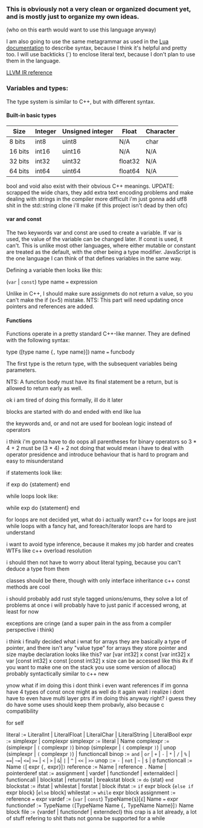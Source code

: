 
### This is obviously not a very clean or organized document yet, and is mostly just to organize my own ideas.
(who on this earth would want to use this language anyway)


I am also going to use the same metagrammar as used in the [Lua documentation](https://www.lua.org/manual/5.4/manual.html#9) to describe syntax, because I think it's helpful and pretty too. I will use backticks (´) to enclose literal text, because I don't plan to use them in the language.

[LLVM IR reference](https://releases.llvm.org/16.0.0/docs/LangRef.html)

### Variables and types:

The type system is similar to C++, but with different syntax.


#### Built-in basic types

| Size    | Integer | Unsigned integer | Float   | Character |
| ------- | ------- | -------          | ------- | -------   |
| 8 bits  | int8    | uint8            | N/A     | char      |
| 16 bits | int16   | uint16           | N/A     | N/A       |
| 32 bits | int32   | uint32           | float32 | N/A       |
| 64 bits | int64   | uint64           | float64 | N/A       |

bool and void also exist with their obvious C++ meanings.
UPDATE: scrapped the wide chars, they add extra text encoding problems and make dealing with strings in the compiler more difficult
i'm just gonna add utf8 shit in the std::string clone i'll make (if this project isn't dead by then ofc)


#### var and const

The two keywords var and const are used to create a variable. If var is used, the value of the variable can be changed later. If const is used, it can't. This is unlike most other languages, where either mutable or constant are treated as the default, with the other being a type modifier. JavaScript is the one language I can think of that defines variables in the same way.

Defining a variable then looks like this:

(`var` | `const`) type name `=` expression

Unlike in C++, I should make sure assignmets do not return a value, so you can't make the if (x=5) mistake. 
NTS: This part will need updating once pointers and references are added.

#### Functions

Functions operate in a pretty standard C++-like manner. They are defined with the following syntax:

type ([type name {`,` type name}]) name `=` funcbody

The first type is the return type, with the subsequent variables being parameters. 

NTS: A function body must have its final statement be a return, but is allowed to return early as well.



ok i am tired of doing this formally, ill do it later

blocks are started with do and ended with end like lua

the keywords and, or and not are used for boolean logic instead of operators

i think i'm gonna have to do oops all parentheses for binary operators so 3 * 4 + 2 must be (3 * 4) + 2
not doing that would mean i have to deal with operator presidence and introduce behaviour that is hard to program and easy to misunderstand 


if statements look like:

if exp do
{statement}
end

while loops look like:

while exp do
{statement}
end


for loops are not decided yet, what do i actually want? c++ for loops are just while loops with a fancy hat, and foreach/iterator loops are hard to understand



i want to avoid type inference, because it makes my job harder and creates WTFs like c++ overload resolution

i should then not have to worry about literal typing, because you can't deduce a type from them

classes should be there, though with only interface inheritance
c++ const methods are cool

i should probably add rust style tagged unions/enums, they solve a lot of problems at once
i will probably have to just panic if accessed wrong, at least for now


exceptions are cringe (and a super pain in the ass from a compiler perspective i think)



i think i finally decided what i wnat for arrays
they are basically a type of pointer, and there isn't any "value type" for arrays
they store pointer and size
maybe declaration looks like this?
var [var int32] x
const [var int32] x
var [const int32] x
const [const int32] x
size can be accessed like this
#x
if you want to make one on the stack you use some version of alloca()
probably syntactically similar to c++ new

ynow what if im doing this i dont think i even want references
if im gonna have 4 types of const once might as well do it again
wait i realize
i dont have to even have multi layer ptrs if im doing this anyway right?
i guess they do have some uses
should keep them probavly, also because c compatibility

for self

literal := LiteralInt | LiteralFloat | LiteralChar | LiteralString | LiteralBool
expr := simplexpr | complexpr
simplexpr := literal | Name
complexpr := (simplexpr | `(` complexpr `)`) binop (simplexpr | `(` complexpr `)`) | unop (simplexpr | `(` complexpr `)`) | functioncall 
binop := `and` | `or` | `+` | `-` | `*` | `/` | `%` | `==`| `~=`| `<=`| `>=` | `<` | `>` | `&`| `|` | `^` | `<<` | `>>`
unop ::=  `-` | `not` | `~` | `$` | `@`
functioncall := Name `(`[ expr {`,` expr}]`)`
reference := Name | reference `.` Name | pointerderef
stat := assignment | vardef | functiondef | externaldecl | functioncall | blockstat | returnstat | breakstat
block := `do` {stat} `end`
blockstat := ifstat | whilestat | forstat | block
ifstat := `if` expr block {`else if` expr block} [`else` block]
whilestat := `while` expr block
assignment := reference `=` expr
vardef := (`var` | `const`) TypeName{`$`}[`£`] Name `=` expr
functiondef := TypeName `(`[TypeName Name {`,` TypeName Name}]`)` Name block
file := {vardef | functiondef | externdecl}
this crap is a lot already, a lot of stuff refering to shit thats not gonna be supported for a while